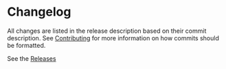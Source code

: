 # Changelog

All changes are listed in the release description based on their commit description. See [Contributing](CONTRIBUTING.md#commits) for more information on how commits should be formatted.

See the [Releases](https://github.com/natrontech/openvpn-exporter/releases)
